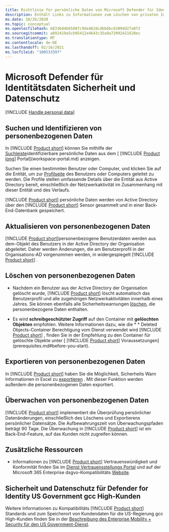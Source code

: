 ```yaml
---
title: Richtlinie für persönliche Daten von Microsoft Defender für Identity
description: Enthält Links zu Informationen zum Löschen von privaten Informationen und persönlichen Daten von Microsoft Defender für die Identität.
ms.date: 10/26/2020
ms.topic: conceptual
ms.openlocfilehash: b8336d4b6508fc9de462dcdbb6bc6389dd2fa0f2
ms.sourcegitcommit: a892419a5cb95412e4643c35a9a72092421628ec
ms.translationtype: MT
ms.contentlocale: de-DE
ms.lasthandoff: 02/16/2021
ms.locfileid: "100533397"
---
```

# <a name="microsoft-defender-for-identity-data-security-and-privacy"></a>Microsoft Defender für Identitätsdaten Sicherheit und Datenschutz

[!INCLUDE [Handle personal data](../includes/gdpr-intro-sentence.md)]

## <a name="search-for-and-identify-personal-data"></a>Suchen und Identifizieren von personenbezogenen Daten

In [!INCLUDE [Product short](includes/product-short.md)] können Sie mithilfe der [Suchleiste](workspace-portal.md#search-bar)identifizierbare persönliche Daten aus dem [ [!INCLUDE [Product long](includes/product-long.md)] Portal](workspace-portal.md) anzeigen.

Suchen Sie einen bestimmten Benutzer oder Computer, und klicken Sie auf die Entität, um zur [Profilseite](entity-profiles.md) des Benutzers oder Computers geleitet zu werden. Die Profile stellen umfassende Details über die Entität aus Active Directory bereit, einschließlich der Netzwerkaktivität im Zusammenhang mit dieser Entität und des Verlaufs.

[!INCLUDE [Product short](includes/product-short.md)] persönliche Daten werden von Active Directory über den [!INCLUDE [Product short](includes/product-short.md)] Sensor gesammelt und in einer Back-End-Datenbank gespeichert.

## <a name="update-personal-data"></a>Aktualisieren von personenbezogenen Daten

[!INCLUDE [Product short](includes/product-short.md)]personenbezogene Benutzerdaten werden aus dem-Objekt des Benutzers in der Active Directory der Organisation abgeleitet. Daher werden Änderungen, die am Benutzerprofil in der Organisations-AD vorgenommen werden, in widergespiegelt [!INCLUDE [Product short](includes/product-short.md)] .

## <a name="delete-personal-data"></a>Löschen von personenbezogenen Daten

- Nachdem ein Benutzer aus der Active Directory der Organisation gelöscht wurde, [!INCLUDE [Product short](includes/product-short.md)] löscht automatisch das Benutzerprofil und alle zugehörigen Netzwerkaktivitäten innerhalb eines Jahres. Sie können ebenfalls alle Sicherheitswarnungen [löschen](working-with-suspicious-activities.md#review-suspicious-activities-on-the-attack-time-line), die personenbezogene Daten enthalten.

- Es wird **schreibgeschützter Zugriff** auf den Container mit **gelöschten Objekten** empfohlen. Weitere Informationen dazu, wie die * * Deleted Objects-Container Berechtigung vom Dienst verwendet wird [!INCLUDE [Product short](includes/product-short.md)] , finden Sie in der Empfehlung zu den Container für gelöschte Objekte unter [ [!INCLUDE [Product short](includes/product-short.md)] Voraussetzungen](prerequisites.md#before-you-start).

## <a name="export-personal-data"></a>Exportieren von personenbezogenen Daten

In [!INCLUDE [Product short](includes/product-short.md)] haben Sie die Möglichkeit, Sicherheits Warn Informationen in Excel zu [exportieren](working-with-suspicious-activities.md#review-suspicious-activities-on-the-attack-time-line) . Mit dieser Funktion werden außerdem die personenbezogenen Daten exportiert.

## <a name="audit-personal-data"></a>Überwachen von personenbezogenen Daten

[!INCLUDE [Product short](includes/product-short.md)] implementiert die Überprüfung persönlicher Datenänderungen, einschließlich des Löschens und Exportierens persönlicher Datensätze. Die Aufbewahrungszeit von Überwachungspfaden beträgt 90 Tage. Die Überwachung in [!INCLUDE [Product short](includes/product-short.md)] ist ein Back-End-Feature, auf das Kunden nicht zugreifen können.

## <a name="additional-resources"></a>Zusätzliche Ressourcen

- Informationen zu [!INCLUDE [Product short](includes/product-short.md)] Vertrauenswürdigkeit und Konformität finden Sie im [Dienst Vertrauensstellungs Portal](https://servicetrust.microsoft.com/ViewPage/GDPRGetStarted) und auf der Microsoft 365 Enterprise dsgvo-Kompatibilitäts [Website](/microsoft-365/compliance/gdpr?view=o365-worldwide&preserve-view=true).

## <a name="security-and-privacy-for-defender-for-identity-us-government-gcc-high-customers"></a>Sicherheit und Datenschutz für Defender for Identity US Government gcc High-Kunden

Weitere Informationen zu Kompatibilitäts [!INCLUDE [Product short](includes/product-short.md)] Standards und zum Speicherort von Kundendaten für die US-Regierung gcc High-Kunden finden Sie in der [Beschreibung des Enterprise Mobility + Security für den US Government-Dienst](/enterprise-mobility-security/solutions/ems-govt-service-description).
